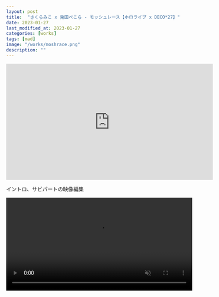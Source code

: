```yaml
---
layout: post
title:  "さくらみこ x 兎田ぺこら - モッシュレース【ホロライブ x DECO*27】"
date: 2023-01-27
last_modified_at: 2023-01-27
categories: [works]
tags: [mad]
image: "/works/moshrace.png"
description: ""
---
```


<iframe width="560" height="315" src="https://www.youtube.com/embed/_ZJ8MrEXIio" title="YouTube video player" frameborder="0" allow="accelerometer; autoplay; clipboard-write; encrypted-media; gyroscope; picture-in-picture; web-share" allowfullscreen></iframe>

イントロ、サビパートの映像編集

<video controls width="100%" autoplay loop muted="true" src="/works/moshrace.mp4" type="video/mp4" >
 Sorry, your browser doesn't support embedded videos.
</video>
